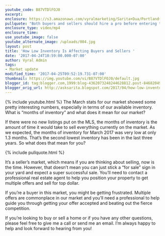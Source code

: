 ```yaml
---
youtube_code: B87VTDlFOJ0
excerpt:
enclosure: https://s3.amazonaws.com/vyralmarketing/Sarita+Dua/Portland+Real+Estate+Agent-+March+market+update.mp4
pullquote: "Both buyers and sellers should hire a pro before entering the market."
enclosure_type: video/mp4
enclosure_time:
use_youtube_image: false
youtube_alternate_image: /uploads/004.jpg
layout: post
title: 'How Low Inventory Is Affecting Buyers and Sellers '
date: '2017-04-24T10:59:00.000-07:00'
author: Vyral Admin
tags:
- Market update
modified_time: '2017-04-25T09:52:19.731-07:00'
thumbnail: https://img.youtube.com/vi/B87VTDlFOJ0/default.jpg
blogger_id: tag:blogger.com,1999:blog-4362073248244628812.post-8468204963083901338
blogger_orig_url: http://asksarita.blogspot.com/2017/04/how-low-inventory-is-affecting-buyers.html
---
```

{% include youtube.html %}
The March stats for our market showed some pretty interesting numbers, especially in terms of our available inventory. What is “months of inventory” and what does it mean for our market?

If there were no new listings put on the MLS, the months of inventory is the amount of time it would take to sell everything currently on the market. As we expected, the months of inventory for March 2017 was very low at only 1.3 months. That’s the second lowest inventory has been in the last three years. So what does that mean for you?

{% include pullquote.html %}

It’s a seller’s market, which means if you are thinking about selling, now is the time. However, that doesn’t mean you can just stick a “for sale” sign in your yard and expect a super successful sale. You’ll need to contact a professional real estate agent to help you position your property to get multiple offers and sell for top dollar.

If you’re a buyer in this market, you might be getting frustrated. Multiple offers are commonplace in our market and you’ll need a professional to help guide you through getting your offer accepted and beating out the fierce competition.

If you’re looking to buy or sell a home or if you have any other questions, please feel free to give me a call or send me an email. I’m always happy to help and look forward to hearing from you!
